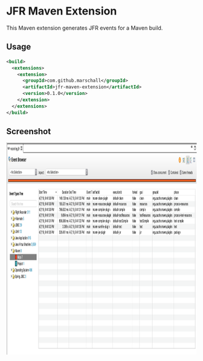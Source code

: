 JFR Maven Extension
===================

This Maven extension generates JFR events for a Maven build.

Usage
-----


```xml
<build>
  <extensions>
    <extension>
      <groupId>com.github.marschall</groupId>
      <artifactId>jfr-maven-extension</artifactId>
      <version>0.1.0</version>
    </extension>
  </extensions>
</build>
```

Screenshot
----------

<img src="https://github.com/marschall/jfr-maven-extension/raw/master/src/main/javadoc/jfr-maven-extension.png" width="1331" height="561" alt="Sample Screenshot"/>
